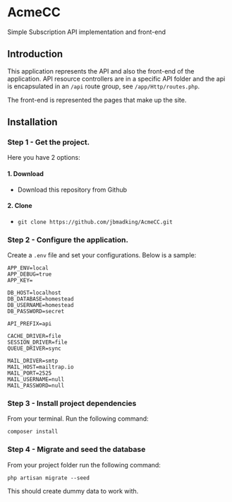 # AcmeCC
Simple Subscription API implementation and front-end

## Introduction
This application represents the API and also the front-end of the application.
API resource controllers are in a specific API folder and the api is encapsulated
in an ``/api`` route group, see ``/app/Http/routes.php``.

The front-end is represented the pages that make up the site. 

## Installation

### Step 1 - Get the project.
Here you have 2 options:
#### 1. Download 
  - Download this repository from Github

#### 2. Clone
  - ``git clone https://github.com/jbmadking/AcmeCC.git``
  
### Step 2 - Configure the application.
Create a ``.env`` file and set your configurations. 
Below is a sample:
```
APP_ENV=local
APP_DEBUG=true
APP_KEY=

DB_HOST=localhost
DB_DATABASE=homestead
DB_USERNAME=homestead
DB_PASSWORD=secret

API_PREFIX=api

CACHE_DRIVER=file
SESSION_DRIVER=file
QUEUE_DRIVER=sync

MAIL_DRIVER=smtp
MAIL_HOST=mailtrap.io
MAIL_PORT=2525
MAIL_USERNAME=null
MAIL_PASSWORD=null
```

### Step 3 - Install project dependencies
From your terminal. Run the following command:
```
composer install
```
 
### Step 4 - Migrate and seed the database
From your project folder run the following command:
```
php artisan migrate --seed
```
This should create dummy data to work with.